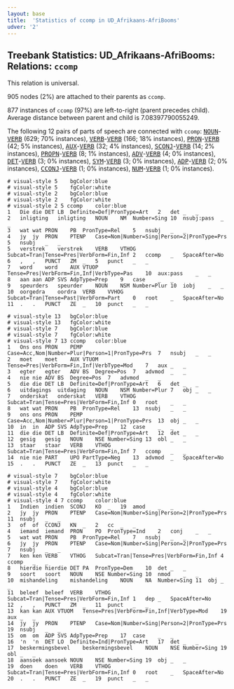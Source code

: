 ```yaml
---
layout: base
title:  'Statistics of ccomp in UD_Afrikaans-AfriBooms'
udver: '2'
---
```


## Treebank Statistics: UD_Afrikaans-AfriBooms: Relations: `ccomp`

This relation is universal.

905 nodes (2%) are attached to their parents as `ccomp`.

877 instances of `ccomp` (97%) are left-to-right (parent precedes child).
Average distance between parent and child is 7.08397790055249.

The following 12 pairs of parts of speech are connected with `ccomp`: <tt><a href="af_afribooms-pos-NOUN.html">NOUN</a></tt>-<tt><a href="af_afribooms-pos-VERB.html">VERB</a></tt> (629; 70% instances), <tt><a href="af_afribooms-pos-VERB.html">VERB</a></tt>-<tt><a href="af_afribooms-pos-VERB.html">VERB</a></tt> (166; 18% instances), <tt><a href="af_afribooms-pos-PRON.html">PRON</a></tt>-<tt><a href="af_afribooms-pos-VERB.html">VERB</a></tt> (42; 5% instances), <tt><a href="af_afribooms-pos-AUX.html">AUX</a></tt>-<tt><a href="af_afribooms-pos-VERB.html">VERB</a></tt> (32; 4% instances), <tt><a href="af_afribooms-pos-SCONJ.html">SCONJ</a></tt>-<tt><a href="af_afribooms-pos-VERB.html">VERB</a></tt> (14; 2% instances), <tt><a href="af_afribooms-pos-PROPN.html">PROPN</a></tt>-<tt><a href="af_afribooms-pos-VERB.html">VERB</a></tt> (8; 1% instances), <tt><a href="af_afribooms-pos-ADV.html">ADV</a></tt>-<tt><a href="af_afribooms-pos-VERB.html">VERB</a></tt> (4; 0% instances), <tt><a href="af_afribooms-pos-DET.html">DET</a></tt>-<tt><a href="af_afribooms-pos-VERB.html">VERB</a></tt> (3; 0% instances), <tt><a href="af_afribooms-pos-SYM.html">SYM</a></tt>-<tt><a href="af_afribooms-pos-VERB.html">VERB</a></tt> (3; 0% instances), <tt><a href="af_afribooms-pos-ADP.html">ADP</a></tt>-<tt><a href="af_afribooms-pos-VERB.html">VERB</a></tt> (2; 0% instances), <tt><a href="af_afribooms-pos-CCONJ.html">CCONJ</a></tt>-<tt><a href="af_afribooms-pos-VERB.html">VERB</a></tt> (1; 0% instances), <tt><a href="af_afribooms-pos-NUM.html">NUM</a></tt>-<tt><a href="af_afribooms-pos-VERB.html">VERB</a></tt> (1; 0% instances).


~~~ conllu
# visual-style 5	bgColor:blue
# visual-style 5	fgColor:white
# visual-style 2	bgColor:blue
# visual-style 2	fgColor:white
# visual-style 2 5 ccomp	color:blue
1	Die	die	DET	LB	Definite=Def|PronType=Art	2	det	_	_
2	inligting	inligting	NOUN	NM	Number=Sing	10	nsubj:pass	_	_
3	wat	wat	PRON	PB	PronType=Rel	5	nsubj	_	_
4	jy	jy	PRON	PTENP	Case=Nom|Number=Sing|Person=2|PronType=Prs	5	nsubj	_	_
5	verstrek	verstrek	VERB	VTHOG	Subcat=Tran|Tense=Pres|VerbForm=Fin,Inf	2	ccomp	_	SpaceAfter=No
6	,	,	PUNCT	ZM	_	5	punct	_	_
7	word	word	AUX	VTUOP	Tense=Pres|VerbForm=Fin,Inf|VerbType=Pas	10	aux:pass	_	_
8	aan	aan	ADP	SVS	AdpType=Prep	9	case	_	_
9	speurders	speurder	NOUN	NSM	Number=Plur	10	iobj	_	_
10	oorgedra	oordra	VERB	VVHOG	Subcat=Tran|Tense=Past|VerbForm=Part	0	root	_	SpaceAfter=No
11	.	.	PUNCT	ZE	_	10	punct	_	_

~~~


~~~ conllu
# visual-style 13	bgColor:blue
# visual-style 13	fgColor:white
# visual-style 7	bgColor:blue
# visual-style 7	fgColor:white
# visual-style 7 13 ccomp	color:blue
1	Ons	ons	PRON	PEMP	Case=Acc,Nom|Number=Plur|Person=1|PronType=Prs	7	nsubj	_	_
2	moet	moet	AUX	VTUOM	Tense=Pres|VerbForm=Fin,Inf|VerbType=Mod	7	aux	_	_
3	egter	egter	ADV	BS	Degree=Pos	7	advmod	_	_
4	nie	nie	ADV	BS	Degree=Pos	7	advmod	_	_
5	die	die	DET	LB	Definite=Def|PronType=Art	6	det	_	_
6	uitdagings	uitdaging	NOUN	NSM	Number=Plur	7	obj	_	_
7	onderskat	onderskat	VERB	VTHOG	Subcat=Tran|Tense=Pres|VerbForm=Fin,Inf	0	root	_	_
8	wat	wat	PRON	PB	PronType=Rel	13	nsubj	_	_
9	ons	ons	PRON	PEMP	Case=Acc,Nom|Number=Plur|Person=1|PronType=Prs	13	obj	_	_
10	in	in	ADP	SVS	AdpType=Prep	12	case	_	_
11	die	die	DET	LB	Definite=Def|PronType=Art	12	det	_	_
12	gesig	gesig	NOUN	NSE	Number=Sing	13	obl	_	_
13	staar	staar	VERB	VTHOG	Subcat=Tran|Tense=Pres|VerbForm=Fin,Inf	7	ccomp	_	_
14	nie	nie	PART	UPO	PartType=Neg	13	advmod	_	SpaceAfter=No
15	.	.	PUNCT	ZE	_	13	punct	_	_

~~~


~~~ conllu
# visual-style 7	bgColor:blue
# visual-style 7	fgColor:white
# visual-style 4	bgColor:blue
# visual-style 4	fgColor:white
# visual-style 4 7 ccomp	color:blue
1	Indien	indien	SCONJ	KO	_	19	amod	_	_
2	jy	jy	PRON	PTENP	Case=Nom|Number=Sing|Person=2|PronType=Prs	11	nsubj	_	_
3	of	of	CCONJ	KN	_	2	cc	_	_
4	iemand	iemand	PRON	PO	PronType=Ind	2	conj	_	_
5	wat	wat	PRON	PB	PronType=Rel	7	nsubj	_	_
6	jy	jy	PRON	PTENP	Case=Nom|Number=Sing|Person=2|PronType=Prs	7	nsubj	_	_
7	ken	ken	VERB	VTHOG	Subcat=Tran|Tense=Pres|VerbForm=Fin,Inf	4	ccomp	_	_
8	hierdie	hierdie	DET	PA	PronType=Dem	10	det	_	_
9	soort	soort	NOUN	NSE	Number=Sing	10	nmod	_	_
10	mishandeling	mishandeling	NOUN	NA	Number=Sing	11	obj	_	_
11	beleef	beleef	VERB	VTHOG	Subcat=Tran|Tense=Pres|VerbForm=Fin,Inf	1	dep	_	SpaceAfter=No
12	,	,	PUNCT	ZM	_	11	punct	_	_
13	kan	kan	AUX	VTUOM	Tense=Pres|VerbForm=Fin,Inf|VerbType=Mod	19	aux	_	_
14	jy	jy	PRON	PTENP	Case=Nom|Number=Sing|Person=2|PronType=Prs	19	nsubj	_	_
15	om	om	ADP	SVS	AdpType=Prep	17	case	_	_
16	'n	'n	DET	LO	Definite=Ind|PronType=Art	17	det	_	_
17	beskermingsbevel	beskermingsbevel	NOUN	NSE	Number=Sing	19	obl	_	_
18	aansoek	aansoek	NOUN	NSE	Number=Sing	19	obj	_	_
19	doen	doen	VERB	VTHOG	Subcat=Tran|Tense=Pres|VerbForm=Fin,Inf	0	root	_	SpaceAfter=No
20	.	.	PUNCT	ZE	_	19	punct	_	_

~~~


